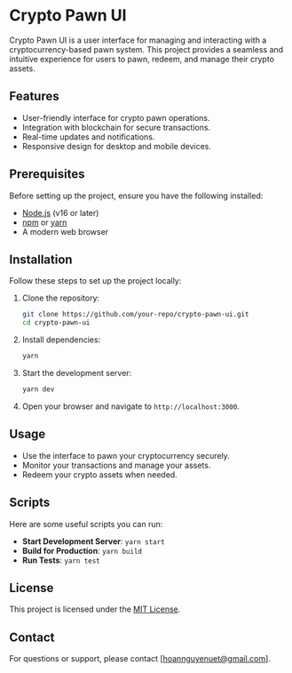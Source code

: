 
# Crypto Pawn UI

Crypto Pawn UI is a user interface for managing and interacting with a cryptocurrency-based pawn system. This project provides a seamless and intuitive experience for users to pawn, redeem, and manage their crypto assets.

## Features

- User-friendly interface for crypto pawn operations.
- Integration with blockchain for secure transactions.
- Real-time updates and notifications.
- Responsive design for desktop and mobile devices.

## Prerequisites

Before setting up the project, ensure you have the following installed:

- [Node.js](https://nodejs.org/) (v16 or later)
- [npm](https://www.npmjs.com/) or [yarn](https://yarnpkg.com/)
- A modern web browser

## Installation

Follow these steps to set up the project locally:

1. Clone the repository:
   ```bash
   git clone https://github.com/your-repo/crypto-pawn-ui.git
   cd crypto-pawn-ui
   ```

2. Install dependencies:
   ```bash
   yarn 
   ```

3. Start the development server:
   ```bash
   yarn dev
   ```

4. Open your browser and navigate to `http://localhost:3000`.

## Usage

- Use the interface to pawn your cryptocurrency securely.
- Monitor your transactions and manage your assets.
- Redeem your crypto assets when needed.

## Scripts

Here are some useful scripts you can run:

- **Start Development Server**: `yarn start`
- **Build for Production**: `yarn build`
- **Run Tests**: `yarn test`

## License

This project is licensed under the [MIT License](LICENSE).

## Contact

For questions or support, please contact [hoannguyenuet@gmail.com].

